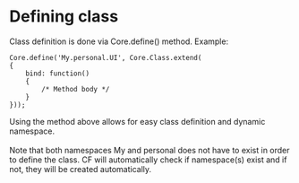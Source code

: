 # Defining class #

Class definition is done via Core.define() method. Example:
```
Core.define('My.personal.UI', Core.Class.extend(
{
    bind: function()
    {
        /* Method body */
    }
}));
```

Using the method above allows for easy class definition and dynamic namespace.<br /><br />
Note that both namespaces My and personal does not have to exist in order to define the class. CF will automatically check if namespace(s) exist and if not, they will be created automatically.